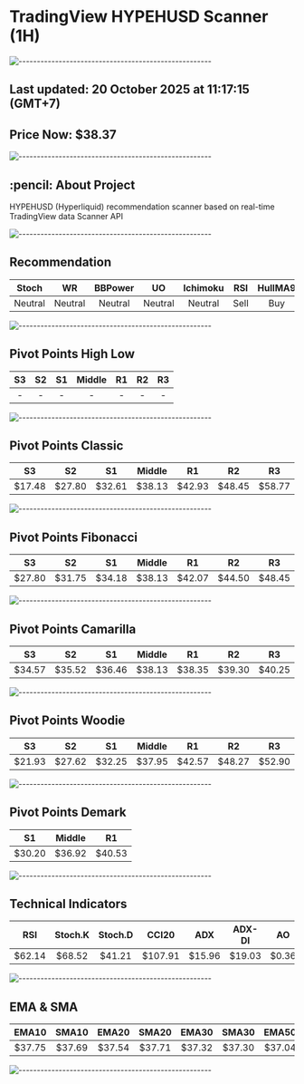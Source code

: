 # TradingView HYPEHUSD Scanner (1H)
![-----------------------------------------------------](https://raw.githubusercontent.com/andreasbm/readme/master/assets/lines/rainbow.png)
## Last updated: 20 October 2025 at 11:17:15 (GMT+7)
## Price Now: $38.37
![-----------------------------------------------------](https://raw.githubusercontent.com/andreasbm/readme/master/assets/lines/rainbow.png)
<h2 id="about-the-project"> :pencil: About Project</h2>
HYPEHUSD (Hyperliquid) recommendation scanner based on real-time TradingView data Scanner API


![-----------------------------------------------------](https://raw.githubusercontent.com/andreasbm/readme/master/assets/lines/rainbow.png)

## Recommendation
| Stoch | WR | BBPower | UO | Ichimoku | RSI | HullMA9 |
| :---: | :---: | :---: | :---: | :---: | :---: | :---: |
| Neutral | Neutral | Neutral | Neutral | Neutral | Sell | Buy |


![-----------------------------------------------------](https://raw.githubusercontent.com/andreasbm/readme/master/assets/lines/rainbow.png)

## Pivot Points High Low
| S3 | S2 | S1 | Middle | R1 | R2 | R3 |
| :---: | :---: | :---: | :---: | :---: | :---: | :---: |
| - | - | - | - | - | - | - |


![-----------------------------------------------------](https://raw.githubusercontent.com/andreasbm/readme/master/assets/lines/rainbow.png)

## Pivot Points Classic
| S3 | S2 | S1 | Middle | R1 | R2 | R3 |
| :---: | :---: | :---: | :---: | :---: | :---: | :---: |
| $17.48 | $27.80 | $32.61 | $38.13 | $42.93 | $48.45 | $58.77 |


![-----------------------------------------------------](https://raw.githubusercontent.com/andreasbm/readme/master/assets/lines/rainbow.png)

## Pivot Points Fibonacci
| S3 | S2 | S1 | Middle | R1 | R2 | R3 |
| :---: | :---: | :---: | :---: | :---: | :---: | :---: |
| $27.80 | $31.75 | $34.18 | $38.13 | $42.07 | $44.50 | $48.45 |


![-----------------------------------------------------](https://raw.githubusercontent.com/andreasbm/readme/master/assets/lines/rainbow.png)

## Pivot Points Camarilla
| S3 | S2 | S1 | Middle | R1 | R2 | R3 |
| :---: | :---: | :---: | :---: | :---: | :---: | :---: |
| $34.57 | $35.52 | $36.46 | $38.13 | $38.35 | $39.30 | $40.25 |


![-----------------------------------------------------](https://raw.githubusercontent.com/andreasbm/readme/master/assets/lines/rainbow.png)

## Pivot Points Woodie
| S3 | S2 | S1 | Middle | R1 | R2 | R3 |
| :---: | :---: | :---: | :---: | :---: | :---: | :---: |
| $21.93 | $27.62 | $32.25 | $37.95 | $42.57 | $48.27 | $52.90 |


![-----------------------------------------------------](https://raw.githubusercontent.com/andreasbm/readme/master/assets/lines/rainbow.png)

## Pivot Points Demark
| S1 | Middle | R1 |
| :---: | :---: | :---: |
| $30.20 | $36.92 | $40.53 |


![-----------------------------------------------------](https://raw.githubusercontent.com/andreasbm/readme/master/assets/lines/rainbow.png)

## Technical Indicators
| RSI | Stoch.K | Stoch.D | CCI20 | ADX | ADX-DI | AO | Mom | MACD | MACD | W.R | HullMA9 |
| :---: | :---: | :---: | :---: | :---: | :---: | :---: | :---: | :---: | :---: | :---: | :---: |
| $62.14 | $68.52 | $41.21 | $107.91 | $15.96 | $19.03 | $0.36 | $0.06 | $0.31 | $0.34 | -$8.97 | $37.81 |


![-----------------------------------------------------](https://raw.githubusercontent.com/andreasbm/readme/master/assets/lines/rainbow.png)

## EMA & SMA
| EMA10 | SMA10 | EMA20 | SMA20 | EMA30 | SMA30 | EMA50 | SMA50 | EMA100 | SMA100 | EMA200 | SMA200 |
| :---: | :---: | :---: | :---: | :---: | :---: | :---: | :---: | :---: | :---: | :---: | :---: |
| $37.75 | $37.69 | $37.54 | $37.71 | $37.32 | $37.30 | $37.04 | $36.67 | $37.16 | $36.60 | $38.37 | $38.03 |


![-----------------------------------------------------](https://raw.githubusercontent.com/andreasbm/readme/master/assets/lines/rainbow.png)